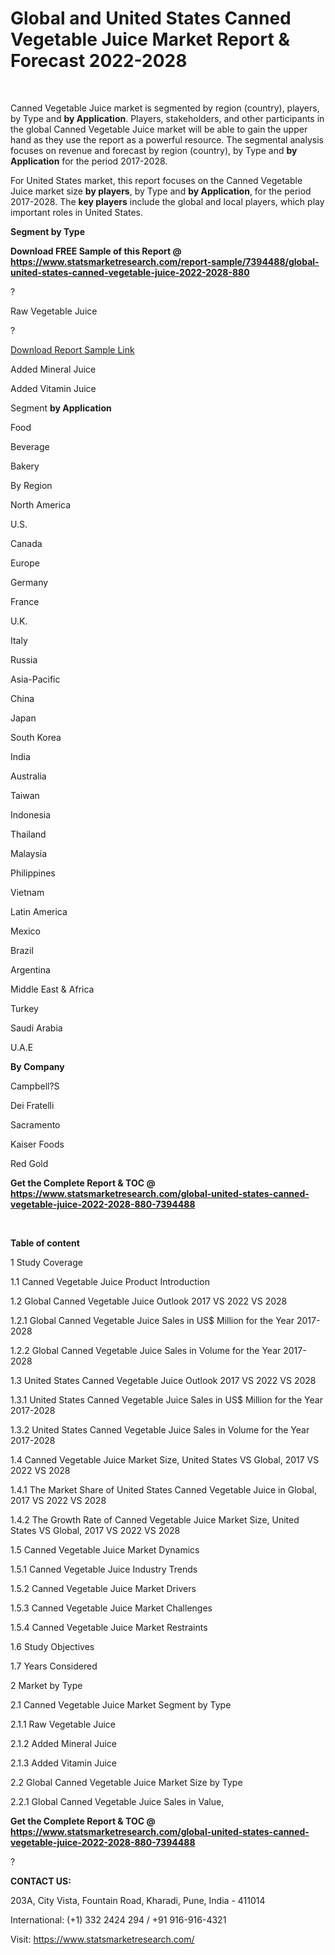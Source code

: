 <h1>Global and United States Canned Vegetable Juice Market Report & Forecast 2022-2028</h1><br/><p>Canned Vegetable Juice market is segmented by region (country), players, by Type and <strong>by Application</strong>. Players, stakeholders, and other participants in the global Canned Vegetable Juice market will be able to gain the upper hand as they use the report as a powerful resource. The segmental analysis focuses on revenue and forecast by region (country), by Type and <strong>by Application</strong> for the period 2017-2028.</p>
 
 
 
 <p>For United States market, this report focuses on the Canned Vegetable Juice market size <strong>by players</strong>, by Type and <strong>by Application</strong>, for the period 2017-2028. The <strong>key players</strong> include the global and local players, which play important roles in United States.</p>
 
 
 
 <p><strong>Segment by Type</strong></p>
 
 
 
 <div><b>Download FREE Sample of this Report @ <a href="https://www.statsmarketresearch.com/download-free-sample/7394488/global-united-states-canned-vegetable-juice-2022-2028-880">https://www.statsmarketresearch.com/report-sample/7394488/global-united-states-canned-vegetable-juice-2022-2028-880</a></b></div>
 
 
 
 <p>? </p>
 
 
 
 <p>Raw Vegetable Juice</p>
 
 
 
 <p>? </p>
 
 
 
 <p><a href="https://www.statsmarketresearch.com/download-free-sample/7394488/global-united-states-canned-vegetable-juice-2022-2028-880">Download Report Sample Link</a></p>
 
 
 
 <p>Added Mineral Juice</p>
 
 
 
 <p>Added Vitamin Juice</p>
 
 
 
 <p>Segment <strong>by Application</strong></p>
 
 
 
 <p>Food</p>
 
 
 
 <p>Beverage</p>
 
 
 
 <p>Bakery</p>
 
 
 
 <p>By Region</p>
 
 
 
 <p>North America</p>
 
 
 
 <p>U.S.</p>
 
 
 
 <p>Canada</p>
 
 
 
 <p>Europe</p>
 
 
 
 <p>Germany</p>
 
 
 
 <p>France</p>
 
 
 
 <p>U.K.</p>
 
 
 
 <p>Italy</p>
 
 
 
 <p>Russia</p>
 
 
 
 <p>Asia-Pacific</p>
 
 
 
 <p>China</p>
 
 
 
 <p>Japan</p>
 
 
 
 <p>South Korea</p>
 
 
 
 <p>India</p>
 
 
 
 <p>Australia</p>
 
 
 
 <p>Taiwan</p>
 
 
 
 <p>Indonesia</p>
 
 
 
 <p>Thailand</p>
 
 
 
 <p>Malaysia</p>
 
 
 
 <p>Philippines</p>
 
 
 
 <p>Vietnam</p>
 
 
 
 <p>Latin America</p>
 
 
 
 <p>Mexico</p>
 
 
 
 <p>Brazil</p>
 
 
 
 <p>Argentina</p>
 
 
 
 <p>Middle East & Africa</p>
 
 
 
 <p>Turkey</p>
 
 
 
 <p>Saudi Arabia</p>
 
 
 
 <p>U.A.E</p>
 
 
 
 <p><strong>By Company</strong></p>
 
 
 
 <p>Campbell?S</p>
 
 
 
 <p>Dei Fratelli</p>
 
 
 
 <p>Sacramento</p>
 
 
 
 <p>Kaiser Foods</p>
 
 
 
 <p>Red Gold</p>
 
 
 
 <div><b>Get the Complete Report & TOC @ <a href="https://www.statsmarketresearch.com/global-united-states-canned-vegetable-juice-2022-2028-880-7394488">https://www.statsmarketresearch.com/global-united-states-canned-vegetable-juice-2022-2028-880-7394488</a></b></div>
 
 
 
 <p><br />
 
 <b>Table of content</b></p>
 
 
 
 <p>1 Study Coverage<br />
 
 1.1 Canned Vegetable Juice Product Introduction<br />
 
 1.2 Global Canned Vegetable Juice Outlook 2017 VS 2022 VS 2028<br />
 
 1.2.1 Global Canned Vegetable Juice Sales in US$ Million for the Year 2017-2028<br />
 
 1.2.2 Global Canned Vegetable Juice Sales in Volume for the Year 2017-2028<br />
 
 1.3 United States Canned Vegetable Juice Outlook 2017 VS 2022 VS 2028<br />
 
 1.3.1 United States Canned Vegetable Juice Sales in US$ Million for the Year 2017-2028<br />
 
 1.3.2 United States Canned Vegetable Juice Sales in Volume for the Year 2017-2028<br />
 
 1.4 Canned Vegetable Juice Market Size, United States VS Global, 2017 VS 2022 VS 2028<br />
 
 1.4.1 The Market Share of United States Canned Vegetable Juice in Global, 2017 VS 2022 VS 2028<br />
 
 1.4.2 The Growth Rate of Canned Vegetable Juice Market Size, United States VS Global, 2017 VS 2022 VS 2028<br />
 
 1.5 Canned Vegetable Juice Market Dynamics<br />
 
 1.5.1 Canned Vegetable Juice Industry Trends<br />
 
 1.5.2 Canned Vegetable Juice Market Drivers<br />
 
 1.5.3 Canned Vegetable Juice Market Challenges<br />
 
 1.5.4 Canned Vegetable Juice Market Restraints<br />
 
 1.6 Study Objectives<br />
 
 1.7 Years Considered<br />
 
 2 Market by Type<br />
 
 2.1 Canned Vegetable Juice Market Segment by Type<br />
 
 2.1.1 Raw Vegetable Juice<br />
 
 2.1.2 Added Mineral Juice<br />
 
 2.1.3 Added Vitamin Juice<br />
 
 2.2 Global Canned Vegetable Juice Market Size by Type<br />
 
 2.2.1 Global Canned Vegetable Juice Sales in Value,</p>
 
 
 
 <div><b>Get the Complete Report & TOC @ <a href="https://www.statsmarketresearch.com/global-united-states-canned-vegetable-juice-2022-2028-880-7394488">https://www.statsmarketresearch.com/global-united-states-canned-vegetable-juice-2022-2028-880-7394488</a></b></div>
 
 
 
 <p>? </p>
 
 
 
 <p><b>CONTACT US:</b><br />
 
 203A, City Vista, Fountain Road, Kharadi, Pune, India - 411014<br />
 
 International: (+1) 332 2424 294 / +91 916-916-4321<br />
 
 Visit: <a href="https://www.statsmarketresearch.com/">https://www.statsmarketresearch.com/</a></p>